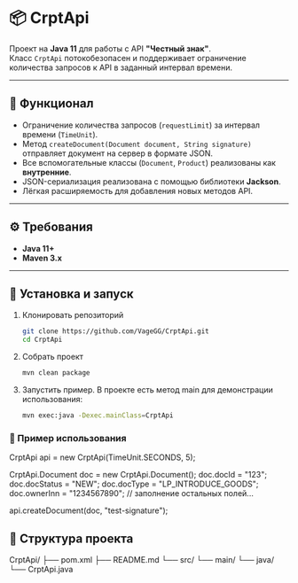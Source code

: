 # 📦 CrptApi

Проект на **Java 11** для работы с API **"Честный знак"**.  
Класс `CrptApi` потокобезопасен и поддерживает ограничение количества запросов к API в заданный интервал времени.

---

## 📌 Функционал
- Ограничение количества запросов (`requestLimit`) за интервал времени (`TimeUnit`).
- Метод `createDocument(Document document, String signature)` отправляет документ на сервер в формате JSON.
- Все вспомогательные классы (`Document`, `Product`) реализованы как **внутренние**.
- JSON-сериализация реализована с помощью библиотеки **Jackson**.
- Лёгкая расширяемость для добавления новых методов API.

---

## ⚙️ Требования
- **Java 11+**
- **Maven 3.x**

---

## 🚀 Установка и запуск
1. Клонировать репозиторий
    ```bash
   git clone https://github.com/VageGG/CrptApi.git
    cd CrptApi
2. Собрать проект
    ```bash
   mvn clean package
3. Запустить пример.
   В проекте есть метод main для демонстрации использования:
    ```bash
    mvn exec:java -Dexec.mainClass=CrptApi
   
### 🧪 Пример использования
   CrptApi api = new CrptApi(TimeUnit.SECONDS, 5);
   
   CrptApi.Document doc = new CrptApi.Document();
   doc.docId = "123";
   doc.docStatus = "NEW";
   doc.docType = "LP_INTRODUCE_GOODS";
   doc.ownerInn = "1234567890";
   // заполнение остальных полей...
   
   api.createDocument(doc, "test-signature");
## 📂 Структура проекта
CrptApi/
├── pom.xml
├── README.md
└── src/
└── main/
└── java/
└── CrptApi.java

